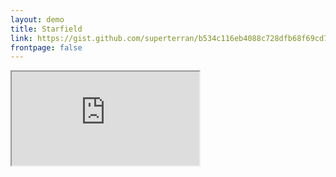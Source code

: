```yaml
---
layout: demo
title: Starfield
link: https://gist.github.com/superterran/b534c116eb4088c728dfb68f69cd7170
frontpage: false
---
```


<iframe src="https://rawgit.com/superterran/b534c116eb4088c728dfb68f69cd7170/raw/ea354b386300a01b0230b11d7cc3211984f02cc0/starfield.html" class="showcase"></iframe>





